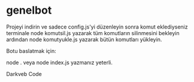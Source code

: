 # genelbot

Projeyi indirin ve sadece config.js'yi düzenleyin sonra komut eklediyseniz terminale node komutsil.js yazarak tüm komutların silinmesini bekleyin ardından node komutyukle.js yazarak bütün komutları yükleyin.

Botu baslatmak için:

node . veya node index.js yazmanız yeterli.

Darkveb Code
